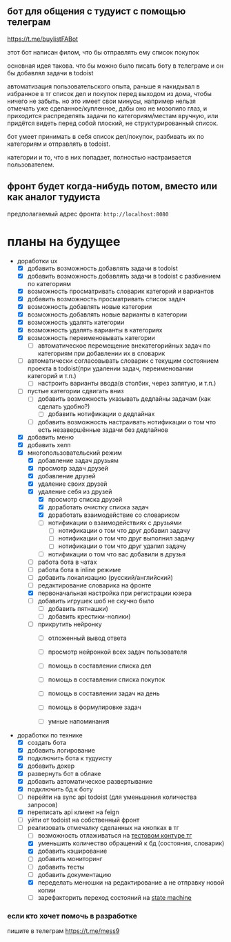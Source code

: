 ## бот для общения с тудуист с помощью телеграм

https://t.me/buylistFABot

этот бот написан филом, что бы отправлять ему список покупок

основная идея такова. что бы можно было писать боту в телеграме и он бы добавлял задачи в todoist

автоматизация пользовательского опыта, раньше я накидывал в избранное в тг список дел и покупок перед выходом из дома,
чтобы ничего не забыть. но это имеет свои минусы, например нельзя отмечать уже сделанное/купленное, дабы оно не мозолило
глаз,
и приходится распределять задачи по категориям/местам вручную, или придётся видеть перед собой плоский, не
структурированный список.

бот умеет принимать в себя список дел/покупок, разбивать их по категориям и отправлять в todoist.

категории и то, что в них попадает, полностью настраивается пользователем.

## фронт будет когда-нибудь потом, вместо или как аналог тудуиста

предполагаемый адрес фронта:
`http://localhost:8080`

# планы на будущее

- доработки ux
    - [x] добавить возможность добавлять задачи в todoist
    - [x] добавить возможность добавлять задачи в todoist с разбиением по категориям
    - [x] возможность просматривать словарик категорий и вариантов
    - [x] добавить возможность просматривать список задач
    - [x] возможность добавлять новые категории
    - [x] возможность добавлять новые варианты в категории
    - [x] возможность удалять категории
  - [x] возможность удалять варианты в категориях
  - [x] возможность переименовывать категории
    - [ ] автоматическое перемещение внекатегорийных задач по категориям при добавлении их в словарик
  - [ ] автоматически согласовывать словарик с текущим состоянием проекта в todoist(при удалении задач, переименовании
    категорий и т.п.)
    - [ ] настроить варианты ввода(в столбик, через запятую, и т.п.)
  - [ ] пустые категории сдвигать вниз
    - [ ] добавить возможность указывать дедлайны задачам (как сделать удобно?)
        - [ ] добавить нотификации о дедлайнах
    - [ ] добавить возможность настраивать нотификации о том что есть незавершённые задачи без дедлайнов
  - [x] добавить меню
  - [x] добавить хелп
  - [x] многопользовательский режим
      - [x] добавление задач друзьям
      - [x] просмотр задач друзей
      - [x] добавление друзей
    - [x] удаление своих друзей
    - [x] удаление себя из друзей
      - [x] просмотр списка друзей
      - [x] доработать очистку списка задач
      - [x] доработать взаимодействие со словариком
      - [ ] нотификации о взаимодействиях с друзьями
          - [ ] нотификации о том что друг добавил задачу
          - [ ] нотификации о том что друг выполнил задачу
          - [ ] нотификации о том что друг удалил задачу
      - [ ] нотификации о том что вас добавили в друзья
    - [ ] работа бота в чатах
    - [ ] работа бота в inline режиме
    - [ ] добавить локализацию (русский/английский)
    - [ ] редактирование словарика на фронте
    - [x] первоначальная настройка при регистрации юзера
    - [ ] добавить игрушек шоб не скучно было
        - [ ] добавить пятнашки)
        - [ ] добавить крестики-нолики)
    - [ ] прикрутить нейронку
        - [ ] отложенный вывод ответа
        - [ ] просмотр нейронкой всех задач пользователя
        - [ ] помощь в составлении списка дел
        - [ ] помощь в составлении списка покупок
        - [ ] помощь в составлении задач на день
        - [ ] помощь в формулировке задач
        - [ ] умные напоминания


- доработки по технике
    - [x] создать бота
    - [x] добавить логирование
    - [x] подключить бота к тудуисту
    - [x] добавить докер
    - [x] развернуть бот в облаке
    - [x] добавить автоматическое развертывание
    - [x] подключить бд к боту
    - [ ] перейти на sync api todoist (для уменьшения количества запросов)
  - [x] переписать api клиент на feign
  - [ ] уйти от todoist на собственный фронт
  - [ ] реализовать отмечалку сделанных на кнопках в тг
    - [ ] возможность отлаживаться на [тестовом контуре тг](https://habr.com/ru/companies/selectel/articles/763286/)
    - [x] уменьшить количество обращений к бд (состояния, словарик)
    - [x] добавить кэширование
    - [ ] добавить мониторинг
    - [ ] добавить тесты
    - [ ] добавить документацию
    - [x] переделать менюшки на редактирование а не отправку новой копии
    - [ ] зарефакторить переход состояний
      на [state machine ](https://docs.spring.io/spring-statemachine/docs/4.0.0/reference/index.html)

### если кто хочет помочь в разработке

пишите в телеграм https://t.me/mess9